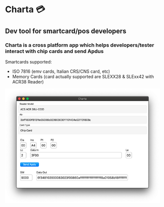 # Charta 💳
## Dev tool for smartcard/pos developers
### Charta is a cross platform app which helps developers/tester interact with chip cards and send Apdus

Smartcards supported:
- ISO 7816 (emv cards, Italian CRS/CNS card, etc)
- Memory Cards (card actually supported are SLEXX28 & SLExx42 with ACR38 Reader)


![charta](screenshots/mainscreenshot.png)
